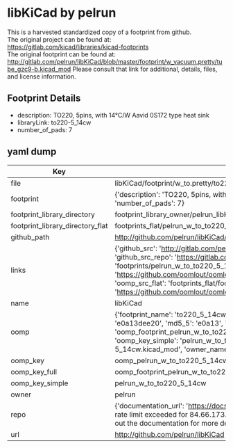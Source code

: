 # libKiCad by pelrun  
This is a harvested standardized copy of a footprint from github.  
The original project can be found at:  
https://gitlab.com/kicad/libraries/kicad-footprints  
The original footprint can be found at:
http://gitlab.com/pelrun/libKiCad/blob/master/footprint/w_vacuum.pretty/tube_gzc9-b.kicad_mod
Please consult that link for additional, details, files, and license information.  
## Footprint Details
* description: TO220, 5pins, with 14°C/W Aavid 0S172 type heat sink  
* libraryLink: to220-5_14cw  
* number_of_pads: 7  
## yaml dump  
| Key | Value |  
| --- | --- |  
| file | libKiCad/footprint/w_to.pretty/to220-5_14cw.kicad_mod |  
| footprint | {'description': 'TO220, 5pins, with 14°C/W Aavid 0S172 type heat sink', 'libraryLink': 'to220-5_14cw', 'number_of_pads': 7} |  
| footprint_library_directory | footprint_library_owner/pelrun_libKiCad |  
| footprint_library_directory_flat | footprints_flat/pelrun_w_to_to220_5_14cw/working |  
| github_path | http://github.com/pelrun/libKiCad/blob/master/footprint/w_to.pretty/to220-5_14cw.kicad_mod |  
| links | {'github_src': 'http://gitlab.com/pelrun/libKiCad/blob/master/footprint/w_vacuum.pretty/tube_gzc9-b.kicad_mod', 'github_src_repo': 'https://gitlab.com/kicad/libraries/kicad-footprints', 'oomp_bot': 'footprints/pelrun_w_to_to220_5_14cw/working', 'oomp_bot_github': 'https://github.com/oomlout/oomlout_oomp_footprint_bot/tree/main/footprints/pelrun_w_to_to220_5_14cw/working', 'oomp_src_flat': 'footprints_flat/footprints_flat/pelrun_w_to_to220_5_14cw/working', 'oomp_src_flat_github': 'https://github.com/oomlout/oomlout_oomp_footprint_src/tree/main/footprints_flat/pelrun_w_to_to220_5_14cw/working'} |  
| name | libKiCad |  
| oomp | {'footprint_name': 'to220_5_14cw', 'library_name': 'w_to', 'md5': 'e0a13dee2033441d84867e7402dad672', 'md5_10': 'e0a13dee20', 'md5_5': 'e0a13', 'md5_6': 'e0a13d', 'oomp_key': 'oomp_pelrun_w_to_to220_5_14cw', 'oomp_key_extra': 'oomp_footprint_pelrun_w_to_to220_5_14cw', 'oomp_key_full': 'oomp_footprint_pelrun_w_to_to220_5_14cw_e0a13d', 'oomp_key_simple': 'pelrun_w_to_to220_5_14cw', 'original_filename': 'libKiCad/footprint/w_to.pretty/to220-5_14cw.kicad_mod', 'owner_name': 'pelrun'} |  
| oomp_key | oomp_pelrun_w_to_to220_5_14cw |  
| oomp_key_full | oomp_footprint_pelrun_w_to_to220_5_14cw |  
| oomp_key_simple | pelrun_w_to_to220_5_14cw |  
| owner | pelrun |  
| repo | {'documentation_url': 'https://docs.github.com/rest/overview/resources-in-the-rest-api#rate-limiting', 'message': "API rate limit exceeded for 84.66.173.59. (But here's the good news: Authenticated requests get a higher rate limit. Check out the documentation for more details.)"} |  
| url | http://github.com/pelrun/libKiCad |  


